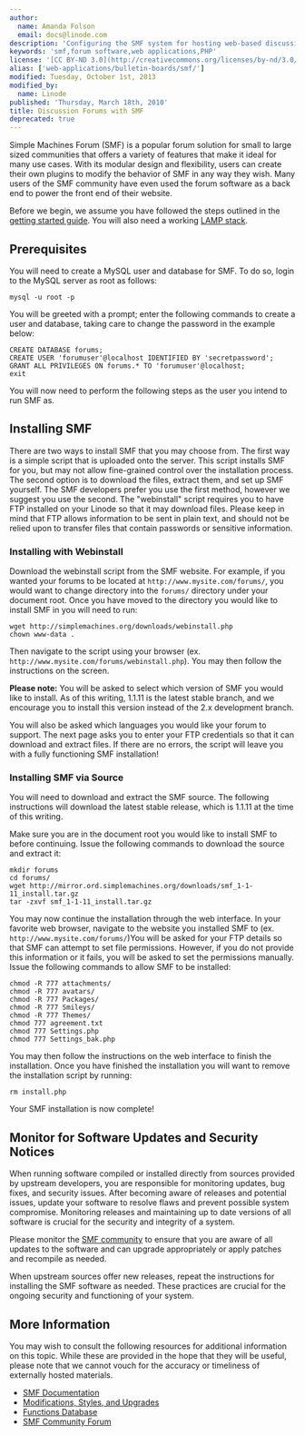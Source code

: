 ```yaml
---
author:
  name: Amanda Folson
  email: docs@linode.com
description: 'Configuring the SMF system for hosting web-based discussion forums.'
keywords: 'smf,forum software,web applications,PHP'
license: '[CC BY-ND 3.0](http://creativecommons.org/licenses/by-nd/3.0/us/)'
alias: ['web-applications/bulletin-boards/smf/']
modified: Tuesday, October 1st, 2013
modified_by:
  name: Linode
published: 'Thursday, March 18th, 2010'
title: Discussion Forums with SMF
deprecated: true
---
```


Simple Machines Forum (SMF) is a popular forum solution for small to large sized communities that offers a variety of features that make it ideal for many use cases. With its modular design and flexibility, users can create their own plugins to modify the behavior of SMF in any way they wish. Many users of the SMF community have even used the forum software as a back end to power the front end of their website.

Before we begin, we assume you have followed the steps outlined in the [getting started guide](/docs/getting-started/). You will also need a working [LAMP stack](/docs/lamp-guides/).

Prerequisites
-------------

You will need to create a MySQL user and database for SMF. To do so, login to the MySQL server as root as follows:

    mysql -u root -p

You will be greeted with a prompt; enter the following commands to create a user and database, taking care to change the password in the example below:

    CREATE DATABASE forums;
    CREATE USER 'forumuser'@localhost IDENTIFIED BY 'secretpassword';
    GRANT ALL PRIVILEGES ON forums.* TO 'forumuser'@localhost;
    exit

You will now need to perform the following steps as the user you intend to run SMF as.

Installing SMF
--------------

There are two ways to install SMF that you may choose from. The first way is a simple script that is uploaded onto the server. This script installs SMF for you, but may not allow fine-grained control over the installation process. The second option is to download the files, extract them, and set up SMF yourself. The SMF developers prefer you use the first method, however we suggest you use the second. The "webinstall" script requires you to have FTP installed on your Linode so that it may download files. Please keep in mind that FTP allows information to be sent in plain text, and should not be relied upon to transfer files that contain passwords or sensitive information.

### Installing with Webinstall

Download the webinstall script from the SMF website. For example, if you wanted your forums to be located at `http://www.mysite.com/forums/`, you would want to change directory into the `forums/` directory under your document root. Once you have moved to the directory you would like to install SMF in you will need to run:

    wget http://simplemachines.org/downloads/webinstall.php
    chown www-data .

Then navigate to the script using your browser (ex. `http://www.mysite.com/forums/webinstall.php`). You may then follow the instructions on the screen.

**Please note:** You will be asked to select which version of SMF you would like to install. As of this writing, 1.1.11 is the latest stable branch, and we encourage you to install this version instead of the 2.x development branch.

You will also be asked which languages you would like your forum to support. The next page asks you to enter your FTP credentials so that it can download and extract files. If there are no errors, the script will leave you with a fully functioning SMF installation!

### Installing SMF via Source

You will need to download and extract the SMF source. The following instructions will download the latest stable release, which is 1.1.11 at the time of this writing.

Make sure you are in the document root you would like to install SMF to before continuing. Issue the following commands to download the source and extract it:

    mkdir forums
    cd forums/
    wget http://mirror.ord.simplemachines.org/downloads/smf_1-1-11_install.tar.gz
    tar -zxvf smf_1-1-11_install.tar.gz

You may now continue the installation through the web interface. In your favorite web browser, navigate to the website you installed SMF to (ex. `http://www.mysite.com/forums/`)You will be asked for your FTP details so that SMF can attempt to set file permissions. However, if you do not provide this information or it fails, you will be asked to set the permissions manually. Issue the following commands to allow SMF to be installed:

    chmod -R 777 attachments/
    chmod -R 777 avatars/ 
    chmod -R 777 Packages/
    chmod -R 777 Smileys/
    chmod -R 777 Themes/
    chmod 777 agreement.txt
    chmod 777 Settings.php
    chmod 777 Settings_bak.php

You may then follow the instructions on the web interface to finish the installation. Once you have finished the installation you will want to remove the installation script by running:

    rm install.php

Your SMF installation is now complete!

Monitor for Software Updates and Security Notices
-------------------------------------------------

When running software compiled or installed directly from sources provided by upstream developers, you are responsible for monitoring updates, bug fixes, and security issues. After becoming aware of releases and potential issues, update your software to resolve flaws and prevent possible system compromise. Monitoring releases and maintaining up to date versions of all software is crucial for the security and integrity of a system.

Please monitor the [SMF community](http://www.simplemachines.org/community/index.php) to ensure that you are aware of all updates to the software and can upgrade appropriately or apply patches and recompile as needed.

When upstream sources offer new releases, repeat the instructions for installing the SMF software as needed. These practices are crucial for the ongoing security and functioning of your system.

More Information
----------------

You may wish to consult the following resources for additional information on this topic. While these are provided in the hope that they will be useful, please note that we cannot vouch for the accuracy or timeliness of externally hosted materials.

- [SMF Documentation](http://docs.simplemachines.org/)
- [Modifications, Styles, and Upgrades](http://custom.simplemachines.org/)
- [Functions Database](http://support.simplemachines.org/function_db/)
- [SMF Community Forum](http://www.simplemachines.org/community/index.php)



